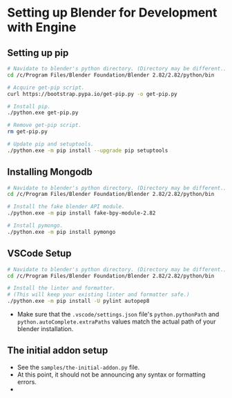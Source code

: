 # Setting up Blender for Development with Engine

## Setting up pip

``` bash
# Navidate to blender's python directory. (Directory may be different.)
cd /c/Program Files/Blender Foundation/Blender 2.82/2.82/python/bin

# Acquire get-pip script.
curl https://bootstrap.pypa.io/get-pip.py -o get-pip.py

# Install pip.
./python.exe get-pip.py

# Remove get-pip script.
rm get-pip.py

# Update pip and setuptools.
./python.exe -m pip install --upgrade pip setuptools
```

## Installing Mongodb

``` bash
# Navidate to blender's python directory. (Directory may be different.)
cd /c/Program Files/Blender Foundation/Blender 2.82/2.82/python/bin

# Install the fake blender API module.
./python.exe -m pip install fake-bpy-module-2.82

# Install pymongo.
./python.exe -m pip install pymongo
```

## VSCode Setup

``` bash
# Navidate to blender's python directory. (Directory may be different.)
cd /c/Program Files/Blender Foundation/Blender 2.82/2.82/python/bin

# Install the linter and formatter.
# (This will keep your existing linter and formatter safe.)
./python.exe -m pip install -U pylint autopep8
```

- Make sure that the `.vscode/settings.json` file's `python.pythonPath` and `python.autoComplete.extraPaths` values match the actual path of your blender installation.

## The initial addon setup

- See the `samples/the-initial-addon.py` file.
- At this point, it should not be announcing any syntax or formatting errors.
- 